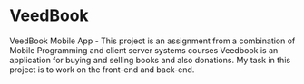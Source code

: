# VeedBook
VeedBook Mobile App - This project is an assignment from a combination of Mobile Programming and client server systems courses Veedbook is an application for buying and selling books and also donations. My task in this project is to work on the front-end and back-end.
